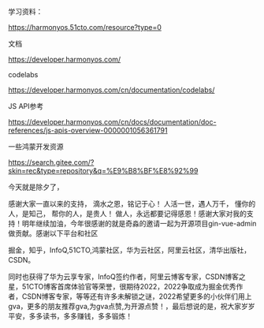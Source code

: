



学习资料：

https://harmonyos.51cto.com/resource?type=0

文档

https://developer.harmonyos.com/

codelabs

https://developer.harmonyos.com/cn/documentation/codelabs/



JS API参考

https://developer.harmonyos.com/cn/docs/documentation/doc-references/js-apis-overview-0000001056361791



一些鸿蒙开发资源

https://search.gitee.com/?skin=rec&type=repository&q=%E9%B8%BF%E8%92%99

今天就是除夕了，

感谢大家一直以来的支持，
滴水之恩，铭记于心！
人活一世，遇人万千，
懂你的人，是知己，
帮你的人，是贵人！
做人，永远都要记得感恩！感谢大家对我的支持！明年继续加油，今年很感谢的就是奇淼的邀请一起为开源项目gin-vue-admin做贡献。感谢以下平台和社区

 掘金，知乎，InfoQ,51CTO,鸿蒙社区，华为云社区，阿里云社区，清华出版社，CSDN。



同时也获得了华为云享专家，InfoQ签约作者，阿里云博客专家，CSDN博客之星，51CTO博客首席体验官等荣誉，很期待2022，2022争取成为掘金优秀作者，CSDN博客专家，等等还有许多未解锁之谜，2022希望更多的小伙伴们用上gva，更多的朋友推荐gva,为gva点赞,为开源点赞！，最后想说的是，祝大家岁岁平安，多多读书，多多赚钱，多多锻炼！




